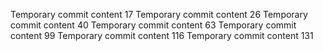 Temporary commit content 17
Temporary commit content 26
Temporary commit content 40
Temporary commit content 63
Temporary commit content 99
Temporary commit content 116
Temporary commit content 131
